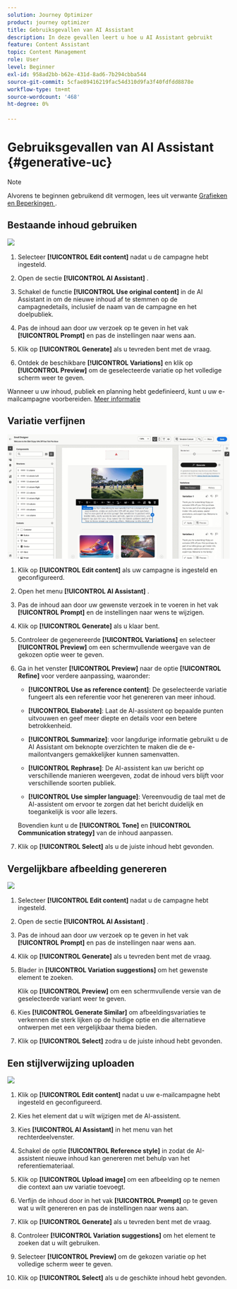 ```yaml
---
solution: Journey Optimizer
product: journey optimizer
title: Gebruiksgevallen van AI Assistant
description: In deze gevallen leert u hoe u AI Assistant gebruikt
feature: Content Assistant
topic: Content Management
role: User
level: Beginner
exl-id: 958ad2bb-b62e-431d-8ad6-7b294cbba544
source-git-commit: 5cfae89416219fac54d310d9fa3f40fdfdd8878e
workflow-type: tm+mt
source-wordcount: '468'
ht-degree: 0%

---
```


# Gebruiksgevallen van AI Assistant {#generative-uc}

>[!NOTE]
>
>Alvorens te beginnen gebruikend dit vermogen, lees uit verwante [ Grafieken en Beperkingen ](gs-generative.md#generative-guardrails).

## Bestaande inhoud gebruiken

![](assets/do-not-localize/gen-ai-reuse-text.gif)

1. Selecteer **[!UICONTROL Edit content]** nadat u de campagne hebt ingesteld.

1. Open de sectie **[!UICONTROL AI Assistant]** .

1. Schakel de functie **[!UICONTROL Use original content]** in de AI Assistant in om de nieuwe inhoud af te stemmen op de campagnedetails, inclusief de naam van de campagne en het doelpubliek.

1. Pas de inhoud aan door uw verzoek op te geven in het vak **[!UICONTROL Prompt]** en pas de instellingen naar wens aan.

1. Klik op **[!UICONTROL Generate]** als u tevreden bent met de vraag.

1. Ontdek de beschikbare **[!UICONTROL Variations]** en klik op **[!UICONTROL Preview]** om de geselecteerde variatie op het volledige scherm weer te geven.

Wanneer u uw inhoud, publiek en planning hebt gedefinieerd, kunt u uw e-mailcampagne voorbereiden. [Meer informatie](../campaigns/review-activate-campaign.md)

## Variatie verfijnen

![](assets/do-not-localize/gen-ai-variation.gif)

1. Klik op **[!UICONTROL Edit content]** als uw campagne is ingesteld en geconfigureerd.

1. Open het menu **[!UICONTROL AI Assistant]** .

1. Pas de inhoud aan door uw gewenste verzoek in te voeren in het vak **[!UICONTROL Prompt]** en de instellingen naar wens te wijzigen.

1. Klik op **[!UICONTROL Generate]** als u klaar bent.

1. Controleer de gegenereerde **[!UICONTROL Variations]** en selecteer **[!UICONTROL Preview]** om een schermvullende weergave van de gekozen optie weer te geven.

1. Ga in het venster **[!UICONTROL Preview]** naar de optie **[!UICONTROL Refine]** voor verdere aanpassing, waaronder:

   * **[!UICONTROL Use as reference content]**: De geselecteerde variatie fungeert als een referentie voor het genereren van meer inhoud.

   * **[!UICONTROL Elaborate]**: Laat de AI-assistent op bepaalde punten uitvouwen en geef meer diepte en details voor een betere betrokkenheid.

   * **[!UICONTROL Summarize]**: voor langdurige informatie gebruikt u de AI Assistant om beknopte overzichten te maken die de e-mailontvangers gemakkelijker kunnen samenvatten.

   * **[!UICONTROL Rephrase]**: De AI-assistent kan uw bericht op verschillende manieren weergeven, zodat de inhoud vers blijft voor verschillende soorten publiek.

   * **[!UICONTROL Use simpler language]**: Vereenvoudig de taal met de AI-assistent om ervoor te zorgen dat het bericht duidelijk en toegankelijk is voor alle lezers.

   Bovendien kunt u de **[!UICONTROL Tone]** en **[!UICONTROL Communication strategy]** van de inhoud aanpassen.

1. Klik op **[!UICONTROL Select]** als u de juiste inhoud hebt gevonden.

## Vergelijkbare afbeelding genereren

![](assets/do-not-localize/uc-image-similar.gif)

1. Selecteer **[!UICONTROL Edit content]** nadat u de campagne hebt ingesteld.

1. Open de sectie **[!UICONTROL AI Assistant]** .

1. Pas de inhoud aan door uw verzoek op te geven in het vak **[!UICONTROL Prompt]** en pas de instellingen naar wens aan.

1. Klik op **[!UICONTROL Generate]** als u tevreden bent met de vraag.

1. Blader in **[!UICONTROL Variation suggestions]** om het gewenste element te zoeken.

   Klik op **[!UICONTROL Preview]** om een schermvullende versie van de geselecteerde variant weer te geven.

1. Kies **[!UICONTROL Generate Similar]** om afbeeldingsvariaties te verkennen die sterk lijken op de huidige optie en die alternatieve ontwerpen met een vergelijkbaar thema bieden.

1. Klik op **[!UICONTROL Select]** zodra u de juiste inhoud hebt gevonden.

## Een stijlverwijzing uploaden

![](assets/do-not-localize/uc-image-reference.gif)

1. Klik op **[!UICONTROL Edit content]** nadat u uw e-mailcampagne hebt ingesteld en geconfigureerd.

1. Kies het element dat u wilt wijzigen met de AI-assistent.

1. Kies **[!UICONTROL AI Assistant]** in het menu van het rechterdeelvenster.

1. Schakel de optie **[!UICONTROL Reference style]** in zodat de AI-assistent nieuwe inhoud kan genereren met behulp van het referentiemateriaal.

1. Klik op **[!UICONTROL Upload image]** om een afbeelding op te nemen die context aan uw variatie toevoegt.

1. Verfijn de inhoud door in het vak **[!UICONTROL Prompt]** op te geven wat u wilt genereren en pas de instellingen naar wens aan.

1. Klik op **[!UICONTROL Generate]** als u tevreden bent met de vraag.

1. Controleer **[!UICONTROL Variation suggestions]** om het element te zoeken dat u wilt gebruiken.

1. Selecteer **[!UICONTROL Preview]** om de gekozen variatie op het volledige scherm weer te geven.

1. Klik op **[!UICONTROL Select]** als u de geschikte inhoud hebt gevonden.

